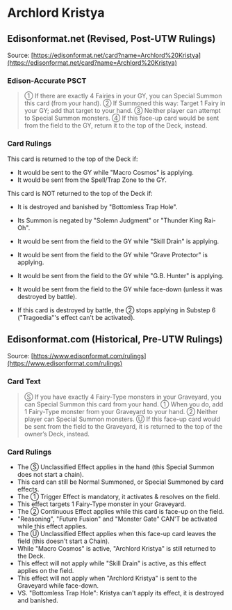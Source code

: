 # Archlord Kristya

## Edisonformat.net (Revised, Post-UTW Rulings)

Source: [https://edisonformat.net/card?name=Archlord%20Kristya](https://edisonformat.net/card?name=Archlord%20Kristya)

### Edison-Accurate PSCT

> ① If there are exactly 4 Fairies in your GY, you can Special Summon this card (from your hand).
> ② If Summoned this way: Target 1 Fairy in your GY; add that target to your hand.
> ③ Neither player can attempt to Special Summon monsters.
> ④ If this face-up card would be sent from the field to the GY, return it to the top of the Deck, instead.

### Card Rulings

This card is returned to the top of the Deck if:
*   It would be sent to the GY while "Macro Cosmos" is applying.
*   It would be sent from the Spell/Trap Zone to the GY.

This card is NOT returned to the top of the Deck if:
*   It is destroyed and banished by "Bottomless Trap Hole".
*   Its Summon is negated by "Solemn Judgment" or "Thunder King Rai-Oh".
*   It would be sent from the field to the GY while "Skill Drain" is applying.
*   It would be sent from the field to the GY while "Grave Protector" is applying.
*   It would be sent from the field to the GY while "G.B. Hunter" is applying.
*   It would be sent from the field to the GY while face-down (unless it was destroyed by battle).

*   If this card is destroyed by battle, the ② stops applying in Substep 6 ("Tragoedia"'s effect can't be activated).


## Edisonformat.com (Historical, Pre-UTW Rulings)

Source: [https://www.edisonformat.com/rulings](https://www.edisonformat.com/rulings)

### Card Text

> Ⓢ If you have exactly 4 Fairy-Type monsters in your Graveyard, you can Special Summon this card from your hand. ① When you do, add 1 Fairy-Type monster from your Graveyard to your hand. ② Neither player can Special Summon monsters. Ⓤ If this face-up card would be sent from the field to the Graveyard, it is returned to the top of the owner’s Deck, instead.

### Card Rulings

*   The Ⓢ Unclassified Effect applies in the hand (this Special Summon does not start a chain).
*   This card can still be Normal Summoned, or Special Summoned by card effects.
*   The ① Trigger Effect is mandatory, it activates & resolves on the field.
*   This effect targets 1 Fairy-Type monster in your Graveyard.
*   The ② Continuous Effect applies while this card is face-up on the field.
*   "Reasoning", "Future Fusion" and "Monster Gate" CAN'T be activated while this effect applies.
*   The Ⓤ Unclassified Effect applies when this face-up card leaves the field (this doesn't start a Chain).
*   While "Macro Cosmos" is active, "Archlord Kristya" is still returned to the Deck.
*   This effect will not apply while "Skill Drain" is active, as this effect applies on the field.
*   This effect will not apply when "Archlord Kristya" is sent to the Graveyard while face-down.
*   VS. "Bottomless Trap Hole": Kristya can't apply its effect, it is destroyed and banished.


